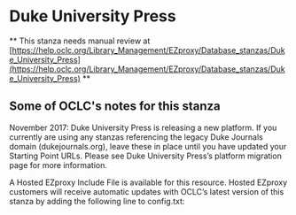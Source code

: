 # Duke University Press
** This stanza needs manual review at [https://help.oclc.org/Library_Management/EZproxy/Database_stanzas/Duke_University_Press](https://help.oclc.org/Library_Management/EZproxy/Database_stanzas/Duke_University_Press) **

## Some of OCLC's notes for this stanza

November 2017: Duke University Press is releasing a new platform. If you currently are using any stanzas referencing the legacy Duke Journals domain (dukejournals.org), leave these in place until you have updated your Starting Point URLs. Please see Duke University Press&rsquo;s platform migration page for more information.

A Hosted EZproxy Include File is available for this resource. Hosted EZproxy customers will receive automatic updates with OCLC&rsquo;s latest version of this stanza by adding the following line to config.txt:

&nbsp;
